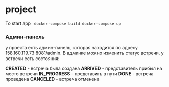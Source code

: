 # project

To start app
<code>
docker-compose build
docker-compose up
</code>

### Админ-панель
у проекта есть админ-панель, которая находится по адресу 158.160.119.73:8081/admin.
В админке можно изменить статус встречи.
у встречи есть состояния:

**CREATED** - встреча была создана
**ARRIVED** - представитель прибыл на место встречи
**IN_PROGRESS** - представить в пути
**DONE** - встреча проведена
**CANCELED** - встреча отменена
